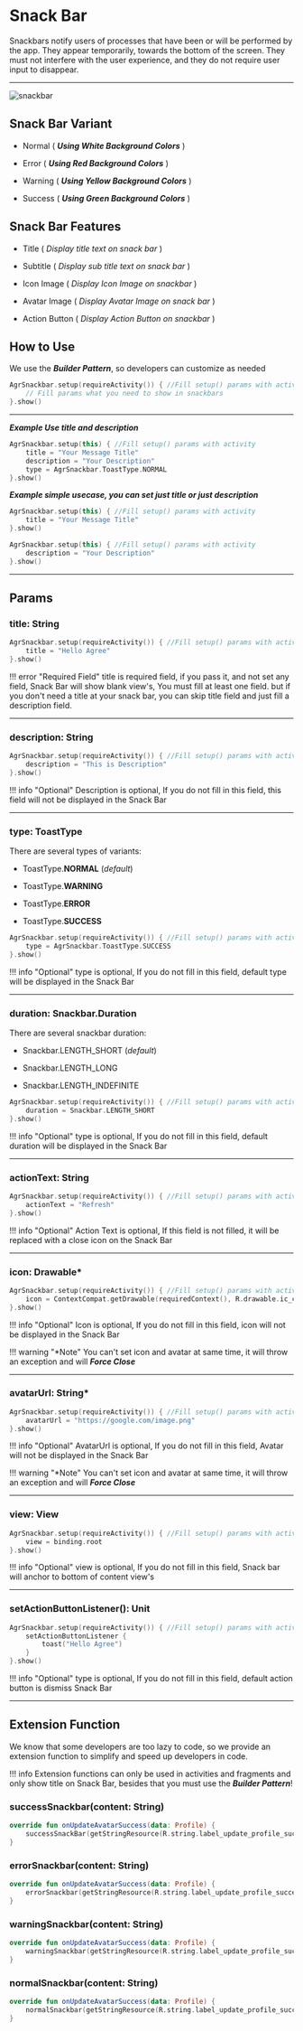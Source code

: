 # Snack Bar

Snackbars notify users of processes that have been or will be performed by the app. They appear temporarily, towards the bottom of the screen. They must not interfere with the user experience, and they do not require user input to disappear.

---

![snackbar](/assets/images/snack-bar.png)

## Snack Bar Variant

* Normal ( ***Using White Background Colors*** )

* Error ( ***Using Red Background Colors*** )

* Warning ( ***Using Yellow Background Colors*** )

* Success ( ***Using Green Background Colors*** )

## Snack Bar Features

* Title ( *Display title text on snack bar* )

* Subtitle ( *Display sub title text on snack bar* )

* Icon Image ( *Display Icon Image on snackbar* )

* Avatar Image ( *Display Avatar Image on snack bar* )

* Action Button ( *Display Action Button on snackbar* )

## How to Use

We use the ***Builder Pattern***, so developers can customize as needed

```kotlin title="SampleFragment.kt"
AgrSnackbar.setup(requireActivity()) { //Fill setup() params with activity
    // Fill params what you need to show in snackbars
}.show()
```

---

***Example Use title and description***

```kotlin title="SampleActivity.kt"
AgrSnackbar.setup(this) { //Fill setup() params with activity
    title = "Your Message Title"
    description = "Your Description"
    type = AgrSnackbar.ToastType.NORMAL
}.show()
```

***Example simple usecase, you can set just title or just description***

```kotlin title="SampleActivity.kt"
AgrSnackbar.setup(this) { //Fill setup() params with activity
    title = "Your Message Title"
}.show()
```

```kotlin title="SampleActivity.kt"
AgrSnackbar.setup(this) { //Fill setup() params with activity
    description = "Your Description"
}.show()
```

---

## Params

### title: String

``` kotlin title="Example.kt"
AgrSnackbar.setup(requireActivity()) { //Fill setup() params with activity
    title = "Hello Agree"
}.show()
```

!!! error "Required Field"
    title is required field, if you pass it, and not set any field, Snack Bar will show blank view's,
    You must fill at least one field. but if you don't need a title at your snack bar, you can skip title field
    and just fill a description field.

---

### description: String

``` kotlin title="Example.kt"
AgrSnackbar.setup(requireActivity()) { //Fill setup() params with activity
    description = "This is Description"
}.show()
```

!!! info "Optional"
    Description is optional, If you do not fill in this field, this field will not be displayed in the Snack Bar

---

### type: ToastType

There are several types of variants:

* ToastType.**NORMAL** (*default*)

* ToastType.**WARNING**

* ToastType.**ERROR**

* ToastType.**SUCCESS**

``` kotlin title="Example.kt"
AgrSnackbar.setup(requireActivity()) { //Fill setup() params with activity
    type = AgrSnackbar.ToastType.SUCCESS
}.show()
```

!!! info "Optional"
    type is optional, If you do not fill in this field, default type will be displayed in the Snack Bar

---

### duration: Snackbar.Duration

There are several snackbar duration:

* Snackbar.LENGTH_SHORT (*default*)

* Snackbar.LENGTH_LONG

* Snackbar.LENGTH_INDEFINITE

``` kotlin title="Example.kt"
AgrSnackbar.setup(requireActivity()) { //Fill setup() params with activity
    duration = Snackbar.LENGTH_SHORT
}.show()
```

!!! info "Optional"
    type is optional, If you do not fill in this field, default duration will be displayed in the Snack Bar

---

### actionText: String

``` kotlin title="Example.kt"
AgrSnackbar.setup(requireActivity()) { //Fill setup() params with activity
    actionText = "Refresh"
}.show()
```

!!! info "Optional"
    Action Text is optional, If this field is not filled, it will be replaced with a close icon on the Snack Bar

---

### icon: Drawable*

``` kotlin title="Example.kt"
AgrSnackbar.setup(requireActivity()) { //Fill setup() params with activity
    icon = ContextCompat.getDrawable(requiredContext(), R.drawable.ic_close))
}.show()
```

!!! info "Optional"
    Icon is optional, If you do not fill in this field, icon will not be displayed in the Snack Bar

!!! warning "*Note"
    You can't set icon and avatar at same time, it will throw an exception and will ***Force Close***

---

### avatarUrl: String*

``` kotlin title="Example.kt"
AgrSnackbar.setup(requireActivity()) { //Fill setup() params with activity
    avatarUrl = "https://google.com/image.png"
}.show()
```

!!! info "Optional"
    AvatarUrl is optional, If you do not fill in this field, Avatar will not be displayed in the Snack Bar

!!! warning "*Note"
    You can't set icon and avatar at same time, it will throw an exception and will ***Force Close***

---

### view: View

``` kotlin title="Example.kt"
AgrSnackbar.setup(requireActivity()) { //Fill setup() params with activity
    view = binding.root
}.show()
```

!!! info "Optional"
    view is optional, If you do not fill in this field, Snack bar will anchor to bottom of content view's

---

### setActionButtonListener(): Unit

``` kotlin title="Example.kt"
AgrSnackbar.setup(requireActivity()) { //Fill setup() params with activity
    setActionButtonListener {
        toast("Hello Agree")
    }
}.show()
```

!!! info "Optional"
    type is optional, If you do not fill in this field, default action button is dismiss Snack Bar

---

## Extension Function

We know that some developers are too lazy to code, so we provide an extension function to simplify and speed up developers in code.

!!! info
    Extension functions can only be used in activities and fragments and only show title on Snack Bar, besides that you must use the ***Builder Pattern***!

### successSnackbar(content: String)

```kotlin title="ExampleFragment.kt"
override fun onUpdateAvatarSuccess(data: Profile) {
    successSnackBar(getStringResource(R.string.label_update_profile_success))
}
```

### errorSnackbar(content: String)

```kotlin title="ExampleFragment.kt"
override fun onUpdateAvatarSuccess(data: Profile) {
    errorSnackbar(getStringResource(R.string.label_update_profile_success))
}
```

### warningSnackbar(content: String)

```kotlin title="ExampleFragment.kt"
override fun onUpdateAvatarSuccess(data: Profile) {
    warningSnackbar(getStringResource(R.string.label_update_profile_success))
}
```

### normalSnackbar(content: String)

```kotlin title="ExampleFragment.kt"
override fun onUpdateAvatarSuccess(data: Profile) {
    normalSnackbar(getStringResource(R.string.label_update_profile_success))
}
```
